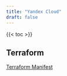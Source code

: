 ```yaml
---
title: "Yandex Cloud"
draft: false
---
```


{{< toc >}}

## Terraform

[Terraform Manifest](https://github.com/pgalonza/Notes-files/blob/main/yandex-cloud/terraform/)
